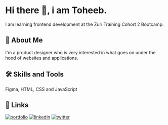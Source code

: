 # Hi there 👋, i am Toheeb.

I am learning frontend development at the Zuri Training Cohort 2 Bootcamp.

## 🚀 About Me

I'm a product designer who is very interested in what goes on under the hood of websites and applications.

## 🛠 Skills and Tools

Figma, HTML, CSS and JavaScript

## 🔗 Links

[![portfolio](https://img.shields.io/badge/my_portfolio-000?style=for-the-badge&logo=ko-fi&logoColor=white)](#)
[![linkedin](https://img.shields.io/badge/linkedin-0A66C2?style=for-the-badge&logo=linkedin&logoColor=white)](https://www.linkedin.com/toheeb-obayemi)
[![twitter](https://img.shields.io/badge/twitter-1DA1F2?style=for-the-badge&logo=twitter&logoColor=white)](https://twitter.com/teeoverflow)

